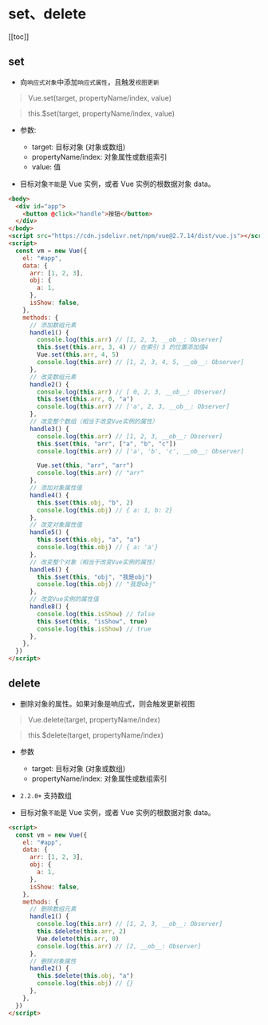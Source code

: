 # set、delete

[[toc]]

## set

- 向`响应式对象`中添加`响应式属性`，且触发`视图更新`

> Vue.set(target, propertyName/index, value)

> this.$set(target, propertyName/index, value)

- 参数:

  - target: 目标对象 (对象或数组)
  - propertyName/index: 对象属性或数组索引
  - value: 值

- 目标对象`不能`是 Vue 实例，或者 Vue 实例的根数据对象 data。

```html
<body>
  <div id="app">
    <button @click="handle">按钮</button>
  </div>
</body>
<script src="https://cdn.jsdelivr.net/npm/vue@2.7.14/dist/vue.js"></script>
<script>
  const vm = new Vue({
    el: "#app",
    data: {
      arr: [1, 2, 3],
      obj: {
        a: 1,
      },
      isShow: false,
    },
    methods: {
      // 添加数组元素
      handle1() {
        console.log(this.arr) // [1, 2, 3, __ob__: Observer]
        this.$set(this.arr, 3, 4) // 在索引 3 的位置添加值4
        Vue.set(this.arr, 4, 5)
        console.log(this.arr) // [1, 2, 3, 4, 5, __ob__: Observer]
      },
      // 改变数组元素
      handle2() {
        console.log(this.arr) // [ 0, 2, 3, __ob__: Observer]
        this.$set(this.arr, 0, "a")
        console.log(this.arr) // ['a', 2, 3, __ob__: Observer]
      },
      // 改变整个数组（相当于改变Vue实例的属性）
      handle3() {
        console.log(this.arr) // [1, 2, 3, __ob__: Observer]
        this.$set(this, "arr", ["a", "b", "c"])
        console.log(this.arr) // ['a', 'b', 'c', __ob__: Observer]

        Vue.set(this, "arr", "arr")
        console.log(this.arr) // "arr"
      },
      // 添加对象属性值
      handle4() {
        this.$set(this.obj, "b", 2)
        console.log(this.obj) // { a: 1, b: 2}
      },
      // 改变对象属性值
      handle5() {
        this.$set(this.obj, "a", "a")
        console.log(this.obj) // { a: 'a'}
      },
      // 改变整个对象（相当于改变Vue实例的属性）
      handle6() {
        this.$set(this, "obj", "我是obj")
        console.log(this.obj) // "我是obj"
      },
      // 改变Vue实例的属性值
      handle8() {
        console.log(this.isShow) // false
        this.$set(this, "isShow", true)
        console.log(this.isShow) // true
      },
    },
  })
</script>
```

## delete

- 删除对象的属性。如果对象是响应式，则会触发更新视图

> Vue.delete(target, propertyName/index)

> this.$delete(target, propertyName/index)

- 参数

  - target: 目标对象 (对象或数组)
  - propertyName/index: 对象属性或数组索引

- `2.2.0+` 支持数组
- 目标对象`不能`是 Vue 实例，或者 Vue 实例的根数据对象 data。

```html
<script>
  const vm = new Vue({
    el: "#app",
    data: {
      arr: [1, 2, 3],
      obj: {
        a: 1,
      },
      isShow: false,
    },
    methods: {
      // 删除数组元素
      handle1() {
        console.log(this.arr) // [1, 2, 3, __ob__: Observer]
        this.$delete(this.arr, 2)
        Vue.delete(this.arr, 0)
        console.log(this.arr) // [2, __ob__: Observer]
      },
      // 删除对象属性
      handle2() {
        this.$delete(this.obj, "a")
        console.log(this.obj) // {}
      },
    },
  })
</script>
```
